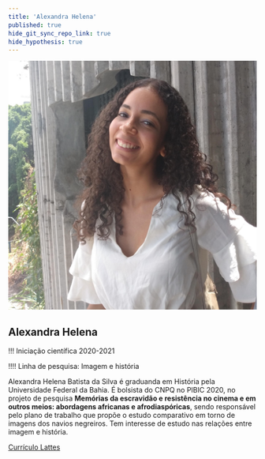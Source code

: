 ```yaml
---
title: 'Alexandra Helena'
published: true
hide_git_sync_repo_link: true
hide_hypothesis: true
---
```


![Fotografia de Alexandra Helena](../../imgs/AlexandraHelena.jpg?resize=400&classes=center,s-circle)

## Alexandra Helena

!!! Iniciação científica 2020-2021

!!!! Linha de pesquisa: Imagem e história

Alexandra Helena Batista da Silva é graduanda em História pela Universidade Federal da Bahia. É bolsista do CNPQ no PIBIC 2020, no projeto de pesquisa **Memórias da escravidão e resistência no cinema e em outros meios: abordagens africanas e afrodiaspóricas**, sendo responsável pelo plano de trabalho que propõe o estudo comparativo em torno de imagens dos navios negreiros. Tem interesse de estudo nas relações entre imagem e história.

[Currículo Lattes](http://lattes.cnpq.br/2627507130843194?classes=btn,btn-primary,btn-lg&target=_blank)
